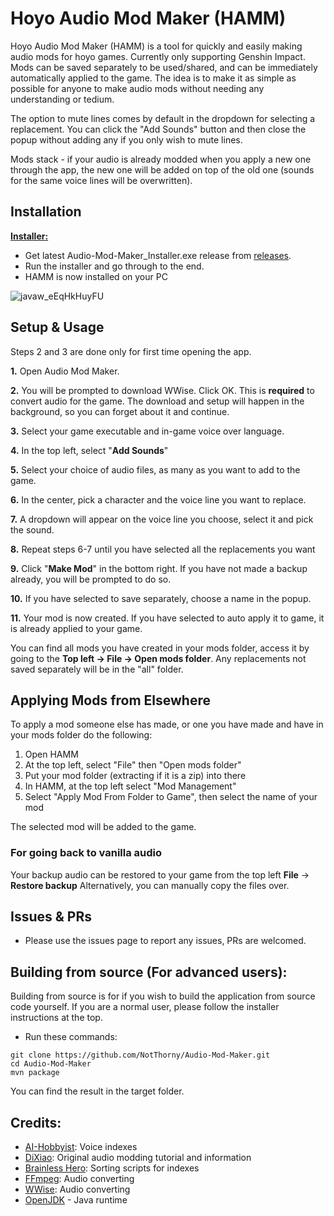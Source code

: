 # Hoyo Audio Mod Maker (HAMM)

Hoyo Audio Mod Maker (HAMM) is a tool for quickly and easily making audio mods for hoyo games. Currently only supporting Genshin Impact.
Mods can be saved separately to be used/shared, and can be immediately automatically applied to the game. The idea is to make it as simple as possible for anyone to make audio mods without needing any understanding or tedium.

The option to mute lines comes by default in the dropdown for selecting a replacement. You can click the "Add Sounds" button and then close the popup without adding any if you only wish to mute lines.

Mods stack - if your audio is already modded when you apply a new one through the app, the new one will be added on top of the old one (sounds for the same voice lines will be overwritten).

## Installation
**<ins>Installer:</ins>** 
- Get latest Audio-Mod-Maker_Installer.exe release from [releases](https://github.com/NotThorny/Audio-Mod-Maker/releases).
- Run the installer and go through to the end.
- HAMM is now installed on your PC

![javaw_eEqHkHuyFU](https://github.com/user-attachments/assets/dc75b5d6-7bed-4dd3-9808-fdbb36f8698a)

## Setup & Usage
Steps 2 and 3 are done only for first time opening the app.

**1.** Open Audio Mod Maker.

**2.** You will be prompted to download WWise. Click OK. This is **required** to convert audio for the game. The download and setup will happen in the background, so you can forget about it and continue.

**3.** Select your game executable and in-game voice over language.

**4.** In the top left, select "**Add Sounds**"

**5.** Select your choice of audio files, as many as you want to add to the game.

**6.** In the center, pick a character and the voice line you want to replace.

**7.** A dropdown will appear on the voice line you choose, select it and pick the sound.

**8.** Repeat steps 6-7 until you have selected all the replacements you want

**9.** Click "**Make Mod**" in the bottom right. If you have not made a backup already, you will be prompted to do so.

**10.** If you have selected to save separately, choose a name in the popup.

**11.** Your mod is now created. If you have selected to auto apply it to game, it is already applied to your game.

You can find all mods you have created in your mods folder, access it by going to the **Top left -> File -> Open mods folder**.
Any replacements not saved separately will be in the "all" folder.

## Applying Mods from Elsewhere
To apply a mod someone else has made, or one you have made and have in your mods folder do the following:

 1. Open HAMM
 2. At the top left, select "File" then "Open mods folder"
 3. Put your mod folder (extracting if it is a zip) into there
 4. In HAMM, at the top left select "Mod Management"
 5. Select "Apply Mod From Folder to Game", then select the name of your mod

 The selected mod will be added to the game.

### For going back to vanilla audio
Your backup audio can be restored to your game from the top left **File** -> **Restore backup**
Alternatively, you can manually copy the files over.

## Issues & PRs
- Please use the issues page to report any issues, PRs are welcomed.
 
## **Building from source (For advanced users):**

Building from source is for if you wish to build the application from source code yourself. If you are a normal user, please follow the installer instructions at the top.
- Run these commands:
```
git clone https://github.com/NotThorny/Audio-Mod-Maker.git
cd Audio-Mod-Maker 
mvn package
```
You can find the result in the target folder.

## Credits:
- [AI-Hobbyist](https://github.com/AI-Hobbyist): Voice indexes
- [DiXiao](https://gamebanana.com/members/2182818): Original audio modding tutorial and information
- [Brainless Hero](https://gamebanana.com/members/2413509): Sorting scripts for indexes
- [FFmpeg](https://github.com/FFmpeg/FFmpeg): Audio converting
- [WWise](https://www.audiokinetic.com/en/wwise/overview/): Audio converting
- [OpenJDK](https://openjdk.org/) - Java runtime
